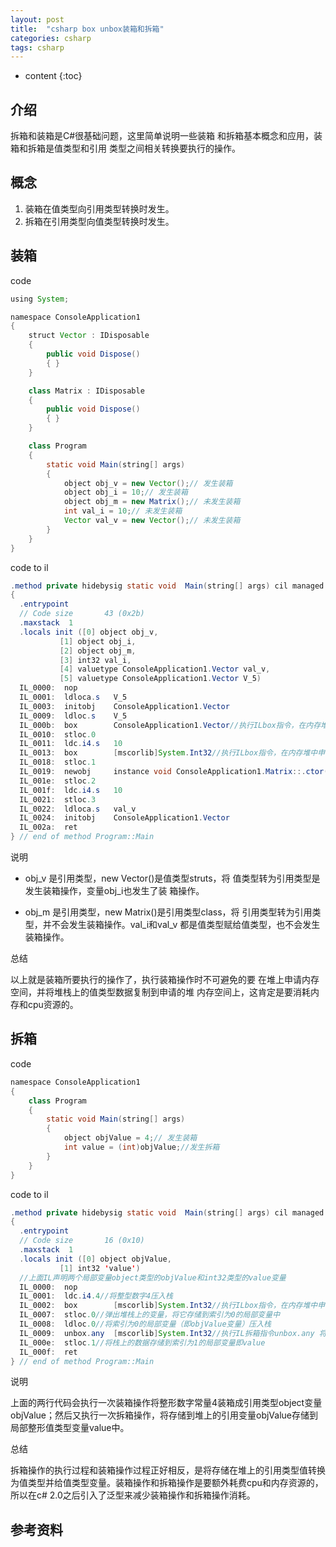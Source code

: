 ```yaml
---
layout: post
title:  "csharp box unbox装箱和拆箱"
categories: csharp
tags: csharp
---
```


* content
{:toc}

## 介绍

拆箱和装箱是C#很基础问题，这里简单说明一些装箱
和拆箱基本概念和应用，装箱和拆箱是值类型和引用
类型之间相关转换要执行的操作。

## 概念

1. 装箱在值类型向引用类型转换时发生。
2. 拆箱在引用类型向值类型转换时发生。

## 装箱

code
``` java
using System;

namespace ConsoleApplication1
{
    struct Vector : IDisposable
    {
        public void Dispose()
        { }
    }

    class Matrix : IDisposable
    {
        public void Dispose()
        { }
    }

    class Program
    {
        static void Main(string[] args)
        {
            object obj_v = new Vector();// 发生装箱
            object obj_i = 10;// 发生装箱
            object obj_m = new Matrix();// 未发生装箱
            int val_i = 10;// 未发生装箱
            Vector val_v = new Vector();// 未发生装箱
        }
    }
}
```
 code to il
``` java
.method private hidebysig static void  Main(string[] args) cil managed
{
  .entrypoint
  // Code size       43 (0x2b)
  .maxstack  1
  .locals init ([0] object obj_v,
           [1] object obj_i,
           [2] object obj_m,
           [3] int32 val_i,
           [4] valuetype ConsoleApplication1.Vector val_v,
           [5] valuetype ConsoleApplication1.Vector V_5)
  IL_0000:  nop
  IL_0001:  ldloca.s   V_5
  IL_0003:  initobj    ConsoleApplication1.Vector
  IL_0009:  ldloc.s    V_5
  IL_000b:  box        ConsoleApplication1.Vector//执行ILbox指令，在内存堆中申请Vector类型需要的堆空间
  IL_0010:  stloc.0
  IL_0011:  ldc.i4.s   10
  IL_0013:  box        [mscorlib]System.Int32//执行ILbox指令，在内存堆中申请System.Int32类型需要的堆空间
  IL_0018:  stloc.1
  IL_0019:  newobj     instance void ConsoleApplication1.Matrix::.ctor()
  IL_001e:  stloc.2
  IL_001f:  ldc.i4.s   10
  IL_0021:  stloc.3
  IL_0022:  ldloca.s   val_v
  IL_0024:  initobj    ConsoleApplication1.Vector
  IL_002a:  ret
} // end of method Program::Main
```

说明

* obj_v 是引用类型，new Vector()是值类型struts，将
值类型转为引用类型是发生装箱操作，变量obj_i也发生了装
箱操作。

* obj_m 是引用类型，new Matrix()是引用类型class，将
引用类型转为引用类型，并不会发生装箱操作。val_i和val_v
都是值类型赋给值类型，也不会发生装箱操作。

总结

以上就是装箱所要执行的操作了，执行装箱操作时不可避免的要
在堆上申请内存空间，并将堆栈上的值类型数据复制到申请的堆
内存空间上，这肯定是要消耗内存和cpu资源的。




## 拆箱

code
``` java
namespace ConsoleApplication1
{
    class Program
    {
        static void Main(string[] args)
        {
            object objValue = 4;// 发生装箱
            int value = (int)objValue;//发生拆箱
        }
    }
}
```

code to il
``` java
.method private hidebysig static void  Main(string[] args) cil managed
{
  .entrypoint
  // Code size       16 (0x10)
  .maxstack  1
  .locals init ([0] object objValue,
           [1] int32 'value')
  //上面IL声明两个局部变量object类型的objValue和int32类型的value变量
  IL_0000:  nop
  IL_0001:  ldc.i4.4//将整型数字4压入栈
  IL_0002:  box        [mscorlib]System.Int32//执行ILbox指令，在内存堆中申请System.Int32类型需要的堆空间
  IL_0007:  stloc.0//弹出堆栈上的变量，将它存储到索引为0的局部变量中
  IL_0008:  ldloc.0//将索引为0的局部变量（即objValue变量）压入栈
  IL_0009:  unbox.any  [mscorlib]System.Int32//执行IL拆箱指令unbox.any 将引用类型object转换成System.Int32类型
  IL_000e:  stloc.1//将栈上的数据存储到索引为1的局部变量即value
  IL_000f:  ret
} // end of method Program::Main
```

说明

上面的两行代码会执行一次装箱操作将整形数字常量4装箱成引用类型object变量objValue；然后又执行一次拆箱操作，将存储到堆上的引用变量objValue存储到
局部整形值类型变量value中。

总结

拆箱操作的执行过程和装箱操作过程正好相反，是将存储在堆上的引用类型值转换
为值类型并给值类型变量。装箱操作和拆箱操作是要额外耗费cpu和内存资源的，
所以在c# 2.0之后引入了泛型来减少装箱操作和拆箱操作消耗。


## 参考资料







